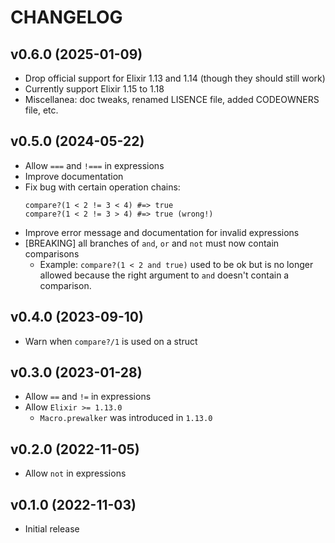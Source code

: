 # CHANGELOG

## v0.6.0 (2025-01-09)

  * Drop official support for Elixir 1.13 and 1.14 (though they should still work)
  * Currently support Elixir 1.15 to 1.18
  * Miscellanea: doc tweaks, renamed LISENCE file, added CODEOWNERS file, etc.

## v0.5.0 (2024-05-22)

  * Allow `===` and `!===` in expressions
  * Improve documentation
  * Fix bug with certain operation chains:
    ```
    compare?(1 < 2 != 3 < 4) #=> true
    compare?(1 < 2 != 3 > 4) #=> true (wrong!)
    ```
  * Improve error message and documentation for invalid expressions
  * [BREAKING] all branches of `and`, `or` and `not` must now contain comparisons
    * Example: `compare?(1 < 2 and true)` used to be ok but is no longer
      allowed because the right argument to `and` doesn't contain a comparison.

## v0.4.0 (2023-09-10)

  * Warn when `compare?/1` is used on a struct

## v0.3.0 (2023-01-28)

  * Allow `==` and `!=` in expressions
  * Allow `Elixir >= 1.13.0`
    * `Macro.prewalker` was introduced in `1.13.0`

## v0.2.0 (2022-11-05)

  * Allow `not` in expressions

## v0.1.0 (2022-11-03)

  * Initial release

